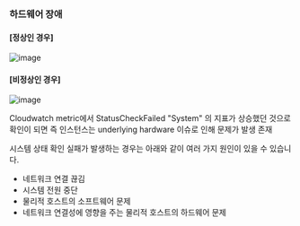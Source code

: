 ### 하드웨어 장애

#### [정상인 경우]

![image](https://user-images.githubusercontent.com/38831314/135445218-404f6663-8b4e-4b86-8559-88dd0ec4a723.png)

#### [비정상인 경우]

![image](https://user-images.githubusercontent.com/38831314/135445750-ae67ba3d-5850-4287-aa7a-5b0bf604a375.png)

Cloudwatch metric에서 StatusCheckFailed "System" 의 지표가 상승했던 것으로 확인이 되면 즉 인스턴스는 underlying hardware 이슈로 인해 문제가 발생 존재

시스템 상태 확인 실패가 발생하는 경우는 아래와 같이 여러 가지 원인이 있을 수 있습니다.

- 네트워크 연결 끊김
- 시스템 전원 중단
- 물리적 호스트의 소프트웨어 문제
- 네트워크 연결성에 영향을 주는 물리적 호스트의 하드웨어 문제
